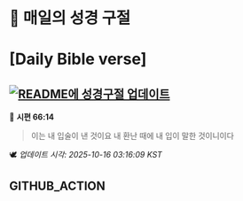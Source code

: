 # 🙏 매일의 성경 구절
# [Daily Bible verse]
## [![README에 성경구절 업데이트](https://github.com/DONGSUKA/first_test/actions/workflows/update-readme-bible.yml/badge.svg)](https://github.com/DONGSUKA/first_test/actions/workflows/update-readme-bible.yml)
<!-- START_BIBLE_VERSE -->
📖 **시편 66:14**
> 이는 내 입술이 낸 것이요 내 환난 때에 내 입이 말한 것이니이다

🕊️ _업데이트 시각: 2025-10-16 03:16:09 KST_
  <!-- END_BIBLE_VERSE -->
## GITHUB_ACTION
